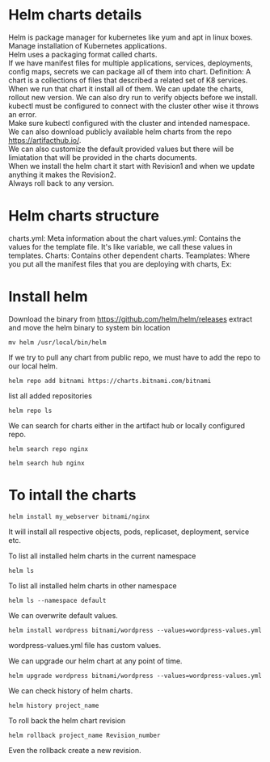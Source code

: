 # Helm charts details


Helm is package manager for kubernetes like yum and apt in linux boxes.  
Manage installation of Kubernetes applications.  
Helm uses a packaging format called charts.  
If we have manifest files for multiple applications, services, deployments, config maps, secrets we can package all of them into chart.
Definition: A chart is a collections of files that described a related set of K8 services.
When we run that chart it install all of them. 
We can update the charts, rollout new version.
We can also dry run to verify objects before we install.
kubectl must be configured to connect with the cluster other wise it throws an error.  
Make sure kubectl configured with the cluster and intended namespace.  
We can also download publicly available helm charts from the repo https://artifacthub.io/.  
We can also customize the default provided values but there will be limiatation that will be provided in the charts documents.  
When we install the helm chart it start with Revision1 and when we update anything it makes the Revision2.  
Always roll back to any version.  


# Helm charts structure

charts.yml:
	Meta information about the chart
values.yml: 
	Contains the values for the template file. It's like variable, we call these values in templates. 
Charts: 
	Contains other dependent charts. 
Teamplates: 
	Where you put all the manifest files that you are deploying with charts, Ex: 


# Install helm
Download the binary from https://github.com/helm/helm/releases
extract and move the helm binary to system bin location 
```
mv helm /usr/local/bin/helm
```

If we try to pull any chart from public repo, we must have to add the repo to our local helm. 
```
helm repo add bitnami https://charts.bitnami.com/bitnami
```

list all added repositories
```
helm repo ls
```

We can search for charts either in the artifact hub or locally configured repo. 
```
helm search repo nginx
```

```
helm search hub nginx
```


# To intall the charts

```
helm install my_webserver bitnami/nginx
```

It will install all respective objects, pods, replicaset, deployment, service etc.

To list all installed helm charts in the current namespace

```
helm ls
```

To list all installed helm charts in other namespace
```
helm ls --namespace default 
```

We can overwrite default values.  
```
helm install wordpress bitnami/wordpress --values=wordpress-values.yml
```

wordpress-values.yml file has custom values.  

We can upgrade our helm chart at any point of time.  
```
helm upgrade wordpress bitnami/wordpress --values=wordpress-values.yml 
```
We can check history of helm charts.  
```
helm history project_name
```

To roll back the helm chart revision
```
helm rollback project_name Revision_number
```

Even the rollback create a new revision.  
